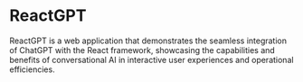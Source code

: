# ReactGPT
ReactGPT is a web application that demonstrates the seamless integration of ChatGPT with the React framework, showcasing the capabilities and benefits of conversational AI in interactive user experiences and operational efficiencies.
